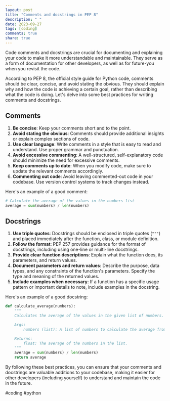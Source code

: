 ```yaml
---
layout: post
title: "Comments and docstrings in PEP 8"
description: " "
date: 2023-09-27
tags: [coding]
comments: true
share: true
---
```


Code comments and docstrings are crucial for documenting and explaining your code to make it more understandable and maintainable. They serve as a form of documentation for other developers, as well as for future-you when you revisit the code.

According to PEP 8, the official style guide for Python code, comments should be clear, concise, and avoid stating the obvious. They should explain why and how the code is achieving a certain goal, rather than describing what the code is doing. Let's delve into some best practices for writing comments and docstrings.

## Comments
1. **Be concise**: Keep your comments short and to the point.
2. **Avoid stating the obvious**: Comments should provide additional insights or explain complex sections of code.
3. **Use clear language**: Write comments in a style that is easy to read and understand. Use proper grammar and punctuation.
4. **Avoid excessive commenting**: A well-structured, self-explanatory code should minimize the need for excessive comments.
5. **Keep comments up to date**: When you modify code, make sure to update the relevant comments accordingly.
6. **Commenting out code**: Avoid leaving commented-out code in your codebase. Use version control systems to track changes instead.

Here's an example of a good comment:

```python
# Calculate the average of the values in the numbers list
average = sum(numbers) / len(numbers)
```

## Docstrings
1. **Use triple quotes**: Docstrings should be enclosed in triple quotes (`"""`) and placed immediately after the function, class, or module definition.
2. **Follow the format**: PEP 257 provides guidance for the format of docstrings, including using one-line or multi-line docstrings.
3. **Provide clear function descriptions**: Explain what the function does, its parameters, and return values.
4. **Document parameters and return values**: Describe the purpose, data types, and any constraints of the function's parameters. Specify the type and meaning of the returned values.
5. **Include examples when necessary**: If a function has a specific usage pattern or important details to note, include examples in the docstring.

Here's an example of a good docstring:

```python
def calculate_average(numbers):
    """
    Calculates the average of the values in the given list of numbers.

    Args:
        numbers (list): A list of numbers to calculate the average from.

    Returns:
        float: The average of the numbers in the list.
    """
    average = sum(numbers) / len(numbers)
    return average
```

By following these best practices, you can ensure that your comments and docstrings are valuable additions to your codebase, making it easier for other developers (including yourself) to understand and maintain the code in the future.

#coding #python